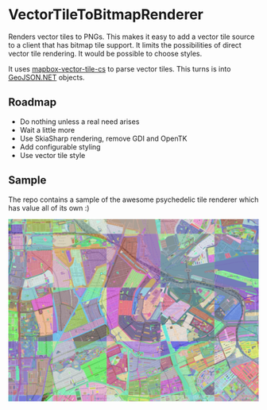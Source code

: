 # VectorTileToBitmapRenderer 
Renders vector tiles to PNGs. This makes it easy to add a vector tile source to a client that has bitmap tile support. It limits the possibilities of direct vector tile rendering. It would be possible to choose styles.

It uses [mapbox-vector-tile-cs](https://github.com/bertt/mapbox-vector-tile-cs) to parse vector tiles. This turns is into [GeoJSON.NET](https://github.com/GeoJSON-Net/GeoJSON.Net) objects.

## Roadmap
* Do nothing unless a real need arises
* Wait a little more
* Use SkiaSharp rendering, remove GDI and OpenTK
* Add configurable styling
* Use vector tile style

## Sample
The repo contains a sample of the awesome psychedelic tile renderer which has value all of its own :)

![Alt text](/docs/psychedelic-tiles.png?raw=true "Optional Title")
